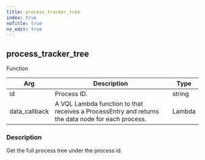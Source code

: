 ```yaml
---
title: process_tracker_tree
index: true
noTitle: true
no_edit: true
---
```




<div class="vql_item"></div>


## process_tracker_tree
<span class='vql_type pull-right page-header'>Function</span>



<div class="vqlargs"></div>

Arg | Description | Type
----|-------------|-----
id|Process ID.|string
data_callback|A VQL Lambda function to that receives a ProcessEntry and returns the data node for each process.|Lambda

### Description

Get the full process tree under the process id.

